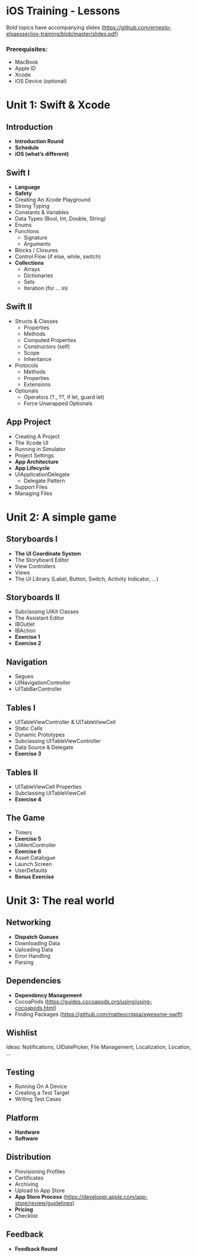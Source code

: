 # iOS Training - Lessons

Bold topics have accompanying slides (https://github.com/ernesto-elsaesser/ios-training/blob/master/slides.pdf)

### Prerequisites:
- MacBook
- Apple ID
- Xcode
- iOS Device (optional)

# Unit 1: Swift & Xcode

## Introduction
- **Introduction Round**
- **Schedule**
- **iOS (what’s different)**

## Swift I 
- **Language**
- **Safety**
- Creating An Xcode Playground
- Strong Typing
- Constants & Variables
- Data Types (Bool, Int, Double, String)
- Enums
- Functions
  - Signature
  - Arguments
- Blocks / Closures
- Control Flow (if else, while, switch)
- **Collections**
  - Arrays
  - Dictionaries
  - Sets
  - Iteration (for ... in)

## Swift II
- Structs & Classes
  - Properties
  - Methods
  - Computed Properties
  - Constructors (self)
  - Scope
  - Inheritance
- Protocols
  - Methods
  - Properties
  - Extensions
- Optionals
  - Operators (?., ??, if let, guard let)
  - Force Unwrapped Optionals

## App Project
- Creating A Project
- The Xcode UI
- Running in Simulator
- Project Settings
- **App Architecture**
- **App Lifecycle**
- UIApplicationDelegate
  - Delegate Pattern
- Support Files
- Managing Files

# Unit 2: A simple game

## Storyboards I
- **The UI Coordinate System**
- The Storyboard Editor
- View Controllers
- Views
- The UI Library (Label, Button, Switch, Activity Indicator, ...)

## Storyboards II
- Subclassing UIKit Classes
- The Assistant Editor
- IBOutlet
- IBAction
- **Exercise 1**
- **Exercise 2**

## Navigation
- Segues
- UINavigationController
- UITabBarController

## Tables I
- UITableViewController & UITableViewCell
- Static Cells
- Dynamic Prototypes
- Subclassing UITableViewController
- Data Source & Delegate
- **Exercise 3**

## Tables II
- UITableViewCell Properties
- Subclassing UITableViewCell
- **Exercise 4**

## The Game
- Timers
- **Exercise 5**
- UIAlertController
- **Exercise 6**
- Asset Catalogue
- Launch Screen
- UserDefaults
- **Bonus Exercise**

# Unit 3: The real world

## Networking
- **Dispatch Queues**
- Downloading Data
- Uploading Data
- Error Handling
- Parsing

## Dependencies
- **Dependency Management**
- CocoaPods (https://guides.cocoapods.org/using/using-cocoapods.html)
- Finding Packages (https://github.com/matteocrippa/awesome-swift)

## Wishlist 
Ideas: Notifications, UIDatePicker, File Management, Localization, Location, ...

## Testing
- Running On A Device
- Creating a Test Target
- Writing Test Cases

## Platform 
- **Hardware**
- **Software**

## Distribution 
- Provisioning Profiles
- Certificates
- Archiving
- Upload to App Store
- **App Store Process** (https://developer.apple.com/app-store/review/guidelines)
- **Pricing**
- Checklist

## Feedback 
- **Feedback Round**